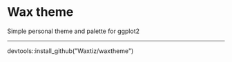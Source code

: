 # Wax theme

Simple personal theme and palette for ggplot2

---

devtools::install_github("Waxtiz/waxtheme")